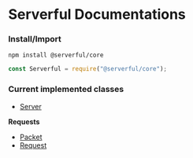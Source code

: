 
# Serverful Documentations

### Install/Import
`npm install @serverful/core`
```js
const Serverful = require("@serverful/core");
```

### Current implemented classes
* [Server](https://github.com/ServerfulArch/Core/blob/master/Documentation/Server.md)

**Requests**
* [Packet](https://github.com/ServerfulArch/Core/blob/master/Documentation/Packet.md)
* [Request](https://github.com/ServerfulArch/Core/blob/master/Documentation/Request.md)
